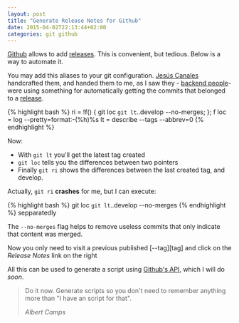 ```yaml
---
layout: post
title: "Generate Release Notes for Github"
date: 2015-04-02T22:13:44+02:00
categories: git github
---
```


[Github][gh] allows to add [releases][release]. This is convenient, but tedious. Below is a way to automate it.

You may add this aliases to your git configuration. [Jesús Canales][jesus] handcrafted them, and handed them to me, as I saw they - [backend people][engineering]- were using something for automatically getting the commits that belonged to a [release][git-flow].

{% highlight bash %}
ri = !f() { git loc `git lt`..develop --no-merges; }; f
loc = log --pretty=format:-(%h)%s
lt = describe --tags --abbrev=0
{% endhighlight %}

Now:

* With `git lt` you'll get the latest tag created
* `git loc` tells you the differences between two pointers
* Finally `git ri` shows the differences between the last created tag, and develop.

Actually, `git ri` **crashes** for me, but I can execute:

{% highlight bash %}
git loc `git lt`..develop --no-merges
{% endhighlight %} sepparatedly

The `--no-merges` flag helps to remove useless commits that only indicate that content was merged.

Now you only need to visit a previous published [--tag][tag] and click on the _Release Notes_ link on the right

All this can be used to generate a script using [Github's API](https://developer.github.com/v3/repos/releases/#create-a-release), which I will do _soon_.

<blockquote>
<p>Do it now. Generate scripts so you don't need to remember anything more than "I have an script for that".</p>
<footer><cite>Albert Camps</cite></footer>
</blockquote>

[gh]: http://www.github.com
[release]: https://help.github.com/articles/creating-releases/
[git-flow]: http://danielkummer.github.io/git-flow-cheatsheet/#release
[jesus]: https://twitter.com/tanque_tm
[engineering]: http://engineering.socialpoint.es
[secret-link]: https://github.com/arzynik/github-auto-release
[secret-link-2]: http://www.barrykooij.com/create-github-releases-via-command-line/
[secret-link-3]: http://www.janosgyerik.com/deploying-new-releases-using-git-and-the-post-receive-hook/

[secret-link-4]: http://stackoverflow.com/questions/9132144/how-can-i-automatically-deploy-my-app-after-a-git-push-github-and-node-js
[secret-link-5]:https://github.com/tj/git-extras/wiki/Commands
